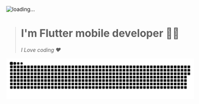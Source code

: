![loading...](https://user-images.githubusercontent.com/116708762/214655455-26f19a64-660c-4578-b961-089d67f4b9b7.png)
> # I'm Flutter mobile developer 👨‍💻
> _I Love coding ❤️_

<a href="https://github.com/nodirbeksoliyev0811"><img src="contributions.svg"></a>
